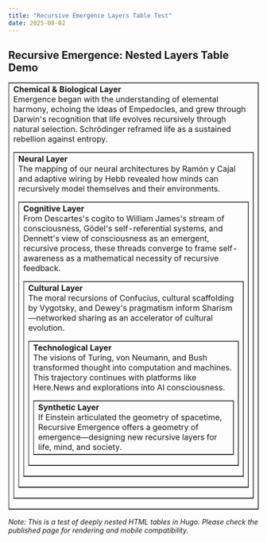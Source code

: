 ```yaml
---
title: "Recursive Emergence Layers Table Test"
date: 2025-08-02
---
```


<h2>Recursive Emergence: Nested Layers Table Demo</h2>

<table border="1" cellpadding="8" style="border-collapse:collapse; width:100%;">
  <tr>
    <td>
      <b>Chemical &amp; Biological Layer</b><br>
      Emergence began with the understanding of elemental harmony, echoing the ideas of Empedocles, and grew through Darwin's recognition that life evolves recursively through natural selection. Schrödinger reframed life as a sustained rebellion against entropy.
      <table border="1" cellpadding="8" style="border-collapse:collapse; width:100%;">
        <tr>
          <td>
            <b>Neural Layer</b><br>
            The mapping of our neural architectures by Ramón y Cajal and adaptive wiring by Hebb revealed how minds can recursively model themselves and their environments.
            <table border="1" cellpadding="8" style="border-collapse:collapse; width:100%;">
              <tr>
                <td>
                  <b>Cognitive Layer</b><br>
                  From Descartes's cogito to William James's stream of consciousness, Gödel's self-referential systems, and Dennett's view of consciousness as an emergent, recursive process, these threads converge to frame self-awareness as a mathematical necessity of recursive feedback.
                  <table border="1" cellpadding="8" style="border-collapse:collapse; width:100%;">
                    <tr>
                      <td>
                        <b>Cultural Layer</b><br>
                        The moral recursions of Confucius, cultural scaffolding by Vygotsky, and Dewey's pragmatism inform Sharism—networked sharing as an accelerator of cultural evolution.
                        <table border="1" cellpadding="8" style="border-collapse:collapse; width:100%;">
                          <tr>
                            <td>
                              <b>Technological Layer</b><br>
                              The visions of Turing, von Neumann, and Bush transformed thought into computation and machines. This trajectory continues with platforms like Here.News and explorations into AI consciousness.
                              <table border="1" cellpadding="8" style="border-collapse:collapse; width:100%;">
                                <tr>
                                  <td>
                                    <b>Synthetic Layer</b><br>
                                    If Einstein articulated the geometry of spacetime, Recursive Emergence offers a geometry of emergence—designing new recursive layers for life, mind, and society.
                                  </td>
                                </tr>
                              </table>
                            </td>
                          </tr>
                        </table>
                      </td>
                    </tr>
                  </table>
                </td>
              </tr>
            </table>
          </td>
        </tr>
      </table>
    </td>
  </tr>
</table>

<p><i>Note: This is a test of deeply nested HTML tables in Hugo. Please check the published page for rendering and mobile compatibility.</i></p>
